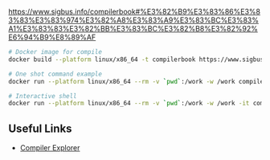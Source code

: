 https://www.sigbus.info/compilerbook#%E3%82%B9%E3%83%86%E3%83%83%E3%83%974%E3%82%A8%E3%83%A9%E3%83%BC%E3%83%A1%E3%83%83%E3%82%BB%E3%83%BC%E3%82%B8%E3%82%92%E6%94%B9%E8%89%AF

```sh
# Docker image for compile
docker build --platform linux/x86_64 -t compilerbook https://www.sigbus.info/compilerbook/Dockerfile

# One shot command example
docker run --platform linux/x86_64 --rm -v `pwd`:/work -w /work compilerbook cc -o dist/foo src/foo.c

# Interactive shell
docker run --platform linux/x86_64 --rm -v `pwd`:/work -w /work -it compilerbook
```

## Useful Links

- [Compiler Explorer](https://godbolt.org/z/RyNqgE)
